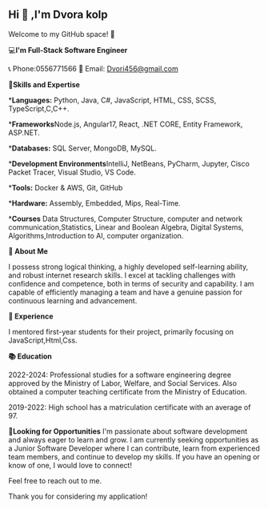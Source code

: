 ## Hi 👋 ,I'm Dvora kolp



Welcome to my GitHub space! 🚀


💻**I'm Full-Stack Software Engineer**


📞 Phone:0556771566
📧 Email: Dvori456@gmail.com




**💪Skills and Expertise**

***Languages:** Python, Java, C#, JavaScript, HTML, CSS, SCSS, TypeScript,C,C++.

***Frameworks**Node.js, Angular17, React, .NET CORE, Entity Framework, ASP.NET.

***Databases:** SQL Server, MongoDB, MySQL.

***Development Environments**IntelliJ, NetBeans, PyCharm, Jupyter, Cisco Packet Tracer, Visual Studio, VS Code.

***Tools:** Docker & AWS, Git, GitHub

***Hardware:** Assembly, Embedded, Mips, Real-Time.

***Courses** Data Structures, Computer Structure, computer and network communication,Statistics, Linear and Boolean Algebra, Digital Systems, Algorithms,Introduction to AI, computer organization. 




**🌟 About Me**

I possess strong logical thinking, a highly developed self-learning ability, and robust internet research skills. 
I excel at tackling challenges with confidence and competence, both in terms of security and capability.
I am capable of efficiently managing a team and have a genuine passion for continuous learning and advancement.





**🚀  Experience**

I mentored first-year students for their project, primarily focusing on JavaScript,Html,Css.




**📚 Education**

2022-2024: Professional studies for a software engineering degree approved by the Ministry of Labor, Welfare, and Social Services. Also obtained a computer teaching certificate from the Ministry of Education.

2019-2022: High school  has a matriculation certificate with an average of 97.    




**👀Looking for Opportunities**
I'm passionate about software development and always eager to learn and grow. I am currently seeking opportunities as a Junior Software Developer where I can contribute, learn from experienced team members, and continue to develop my skills. If you have an opening or know of one, I would love to connect!

Feel free to reach out to me.

Thank you for considering my application!                          



